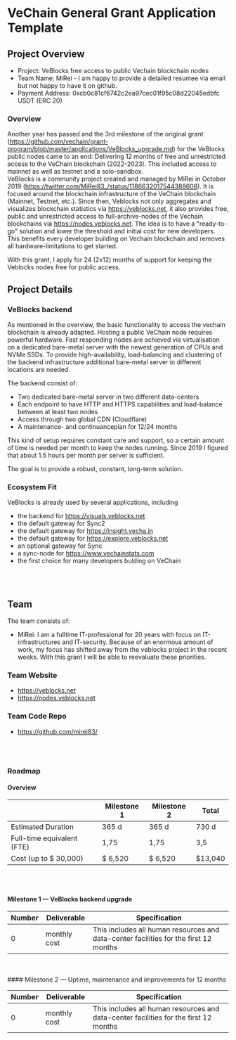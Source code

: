 # VeChain General Grant Application Template

## Project Overview

- Project: VeBlocks free access to public Vechain blockchain nodes
- Team Name: MiRei - I am happy to provide a detailed resumee via email but not happy to have it on github.
- Payment Address: 0xcb0c81cf6742c2ea97cec01f95c08d22045edbfc USDT (ERC 20)

### Overview

Another year has passed and the 3rd milestone of the original grant (https://github.com/vechain/grant-program/blob/master/applications/VeBlocks_upgrade.md) for the VeBlocks public nodes came to an end: 
Delivering 12 months of free and unrestricted access to the VeChain blockchain (2022-2023). This included access to mainnet as well as testnet and a solo-sandbox. 
<br>
VeBlocks is a community project created and managed by MiRei in October 2019 (https://twitter.com/MiRei83_/status/1186632017544388608). It is focused around the blockchain infrastructure of the VeChain blockchain (Mainnet, Testnet, etc.). Since then, Veblocks not only aggregates and visualizes blockchain statistics via https://veblocks.net, it also provides free, public and unrestricted access to full-archive-nodes of the Vechain blockchains via https://nodes.veblocks.net. 
The idea is to have a "ready-to-go" solution and lower the threshold and initial cost for new developers. This benefits every developer building on Vechain blockchain and removes all hardware-limitations to get started.

With this grant, I apply for 24 (2x12) months of support for keeping the Veblocks nodes free for public access.


## Project Details

### VeBlocks backend

As mentioned in the overview, the basic functionality to access the vechain blockchain is already adapted. Hosting a public VeChain node requires powerful hardware. Fast responding nodes are achieved via virtualisation on a dedicated bare-metal server with the newest generation of CPUs and NVMe SSDs.
To provide high-availability, load-balancing and clustering of the backend infrastructure additional bare-metal server in different locations are needed.

The backend consist of:
- Two dedicated bare-metal server in two different data-centers
- Each endpoint to have HTTP and HTTPS capabilities and load-balance between at least two nodes
- Access through two global CDN (Cloudflare)
- A maintenance- and continuanceplan for 12/24 months

This kind of setup requires constant care and support, so a certain amount of time is needed per month to keep the nodes running. Since 2019 I figured that about 1.5 hours per month per server is sufficient.

The goal is to provide a robust, constant, long-term solution.

### Ecosystem Fit

VeBlocks is already used by several applications, including 

- the backend for https://visuals.veblocks.net
- the default gateway for Sync2
- the default gateway for https://insight.vecha.in
- the default gateway for https://explore.veblocks.net
- an optional gateway for Sync
- a sync-node for https://www.vechainstats.com
- the first choice for many developers bulding on VeChain

<br/>
<br/>

## Team 

The team consists of:
- MiRei: I am a fulltime IT-professional for 20 years with focus on IT-infrastructures and IT-security. Because of an enormous amount of work, my focus has shifted away from the veblocks project in the recent weeks. With this grant I will be able to reevaluate these priorities.


### Team Website

- https://veblocks.net
- https://nodes.veblocks.net

### Team Code Repo
- https://github.com/mirei83/

<br/>
<br/>

### Roadmap

#### Overview

|  | Milestone 1 | Milestone 2 | Total |
| - | - | - | - |
| Estimated Duration | 365 d | 365 d | 730 d |
| Full-time equivalent (FTE) | 1,75 |  1,75 | 3,5 |
| Cost (up to $ 30,000) | $ 6,520 | $ 6,520 | $13,040 |

<br/>
<br/>

#### Milestone 1 — VeBlocks backend upgrade

| Number | Deliverable | Specification |
|-|-|-|
| 0| monthly cost | This includes all human resources and data-center facilities for the first 12 months |

<br/>
<br/>
#### Milestone 2 — Uptime, maintenance and improvements for 12 months

| Number | Deliverable | Specification |
|-|-|-|
| 0| monthly cost | This includes all human resources and data-center facilities for the first 12 months |

<br/>
<br/>
